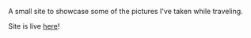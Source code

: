 A small site to showcase some of the pictures I've taken while traveling.

Site is live [here](https://philpictures.netlify.app/)!
